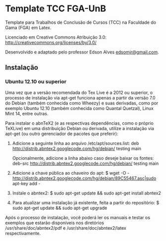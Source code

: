 Template TCC FGA-UnB
====================

Template para Trabalhos de Conclusão de Cursos (TCC) na Faculdade do
Gama (FGA) em Latex.

Licenciado em Creative Commons Atribuição 3.0:
http://creativecommons.org/licenses/by/3.0/

Desenvolvido e adaptado pelo professor Edson Alves <edsomjr@gmail.com>.

## Instalação

### Ubuntu 12.10 ou superior

Uma vez que a versão recomendada do Tex Live é a 2012 ou superior, o processo de
instalação via apt-get funciona apenas a partir da versão 7.0 do Debian (também 
conhecida como Wheezy) e suas derivadas, como por exemplo Ubuntu 12.10 (também 
conhecida como Quantal Quetzal), Linux Mint 14, entre outras.

Para instalar o abnTeX2 (e as respectivas dependências, como o próprio TeXLive) 
em uma distribuição Debian ou derivada, utilize a instalação via apt-get (ou 
outro gerenciador de pacotes que preferir):

1. Adicione a seguinte linha ao arquivo /etc/apt/sources.list:
	deb http://distrib.abntex2.googlecode.com/hg/debian/ testing main

	Opcionalmente, adicione a linha abaixo caso deseje baixar os fontes:
	deb-src http://distrib.abntex2.googlecode.com/hg/debian/ testing main

2. Adicione a chave pública ao chaveiro do apt:
	$ wget -O - http://distrib.abntex2.googlecode.com/hg/debian/89C55467.asc|sudo apt-key add - 

3. Instale o abntex2:
	$ sudo apt-get update && sudo apt-get install abntex2

4. Para atualizar uma instalação já existente, feita a partir do repositório:
	$ sudo apt-get update && sudo apt-get upgrade

Após o processo de instalação, você poderá ler os manuais e testar os exemplos 
que estarão disponíveis nos diretórios /usr/share/doc/abntex2/pdf e 
/usr/share/doc/abntex2/latex respectivamente.


